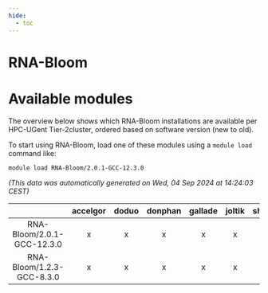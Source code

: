 ```yaml
---
hide:
  - toc
---
```


RNA-Bloom
=========

# Available modules


The overview below shows which RNA-Bloom installations are available per HPC-UGent Tier-2cluster, ordered based on software version (new to old).

To start using RNA-Bloom, load one of these modules using a `module load` command like:

```shell
module load RNA-Bloom/2.0.1-GCC-12.3.0
```

*(This data was automatically generated on Wed, 04 Sep 2024 at 14:24:03 CEST)*  

| |accelgor|doduo|donphan|gallade|joltik|shinx|skitty|
| :---: | :---: | :---: | :---: | :---: | :---: | :---: | :---: |
|RNA-Bloom/2.0.1-GCC-12.3.0|x|x|x|x|x|-|x|
|RNA-Bloom/1.2.3-GCC-8.3.0|x|x|x|x|x|-|x|
